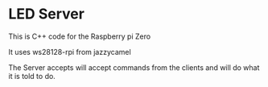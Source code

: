 # LED Server

This is C++ code for the Raspberry pi Zero

It uses ws28128-rpi from jazzycamel



The Server accepts will accept commands from the clients and will do what it is told to do.

